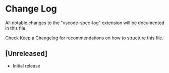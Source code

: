 # Change Log

All notable changes to the "vscode-spec-log" extension will be documented in this file.

Check [Keep a Changelog](http://keepachangelog.com/) for recommendations on how to structure this file.

## [Unreleased]

- Initial release
